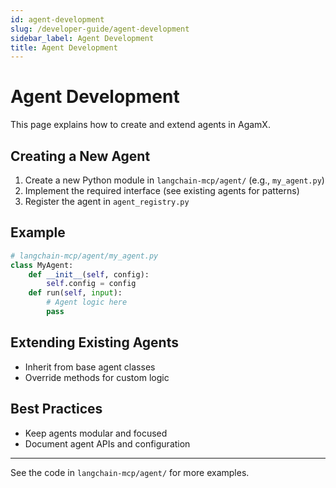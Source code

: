 ```yaml
---
id: agent-development
slug: /developer-guide/agent-development
sidebar_label: Agent Development
title: Agent Development
---
```


# Agent Development

This page explains how to create and extend agents in AgamX.

## Creating a New Agent
1. Create a new Python module in `langchain-mcp/agent/` (e.g., `my_agent.py`)
2. Implement the required interface (see existing agents for patterns)
3. Register the agent in `agent_registry.py`

## Example
```python
# langchain-mcp/agent/my_agent.py
class MyAgent:
    def __init__(self, config):
        self.config = config
    def run(self, input):
        # Agent logic here
        pass
```

## Extending Existing Agents
- Inherit from base agent classes
- Override methods for custom logic

## Best Practices
- Keep agents modular and focused
- Document agent APIs and configuration

---

See the code in `langchain-mcp/agent/` for more examples. 